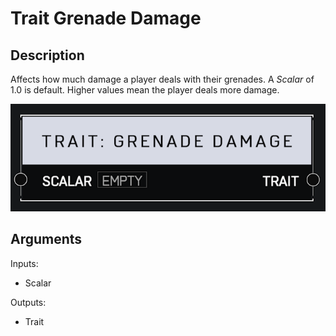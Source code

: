 # Trait Grenade Damage

## Description

Affects how much damage a player deals with their grenades. A _Scalar_ of 1.0 is default. Higher values mean the player deals more damage.

![Trait Grenade Damage](../../.gitbook/assets/images/scripting/traits/trait-grenade-damage.png)

## Arguments

Inputs:

* Scalar

Outputs:

* Trait
